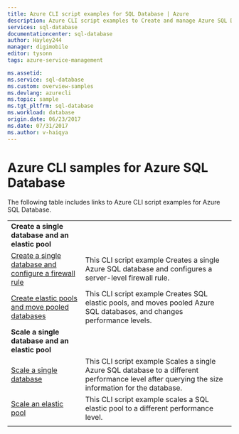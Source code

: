 ```yaml
---
title: Azure CLI script examples for SQL Database | Azure
description: Azure CLI script examples to Create and manage Azure SQL Database servers, elastic pools, databases, and firewalls. 
services: sql-database
documentationcenter: sql-database
author: Hayley244
manager: digimobile
editor: tysonn
tags: azure-service-management

ms.assetid:
ms.service: sql-database
ms.custom: overview-samples
ms.devlang: azurecli
ms.topic: sample
ms.tgt_pltfrm: sql-database
ms.workload: database
origin.date: 06/23/2017
ms.date: 07/31/2017
ms.author: v-haiqya
---
```


# Azure CLI samples for Azure SQL Database

The following table includes links to Azure CLI script examples for Azure SQL Database.

| |  |
|---|---|
|**Create a single database and an elastic pool**||
| [Create a single database and configure a firewall rule](scripts/sql-database-create-and-configure-database-cli.md) | This CLI script example Creates a single Azure SQL database and configures a server-level firewall rule. |
| [Create elastic pools and move pooled databases](scripts/sql-database-move-database-between-pools-cli.md) | This CLI script example Creates SQL elastic pools, and moves pooled Azure SQL databases, and changes performance levels.|
|**Scale a single database and an elastic pool**||
| [Scale a single database](scripts/sql-database-monitor-and-scale-database-cli.md) | This CLI script example Scales a single Azure SQL database to a different performance level after querying the size information for the database. |
| [Scale an elastic pool](scripts/sql-database-scale-pool-cli.md?toc=%2fcli%2fazure%2ftoc.json) | This CLI script example scales a SQL elastic pool to a different performance level.  |
|||

<!--Update_Description: wording update-->